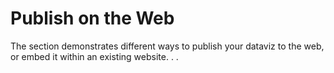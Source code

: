 # Publish on the Web

The section demonstrates different ways to publish your dataviz to the web, or embed it within an existing website. . .
